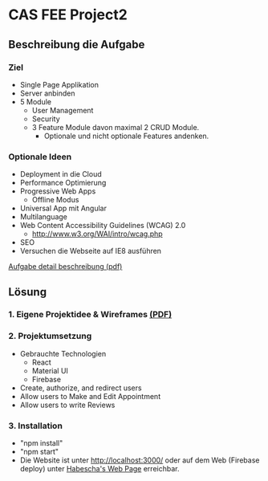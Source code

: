 # CAS FEE Project2

## Beschreibung die Aufgabe

### Ziel

-   Single Page Applikation
-   Server anbinden
-   5 Module
    -   User Management
    -   Security
    -   3 Feature Module davon maximal 2 CRUD Module.
        -   Optionale und nicht optionale Features andenken.

### Optionale Ideen

-   Deployment in die Cloud
-   Performance Optimierung
-   Progressive Web Apps
    -   Offline Modus
-   Universal App mit Angular
-   Multilanguage
-   Web Content Accessibility Guidelines (WCAG) 2.0
    -   http://www.w3.org/WAI/intro/wcag.php
-   SEO
-   Versuchen die Webseite auf IE8 ausführen

[Aufgabe detail beschreibung (pdf)](Projekt2-beschreibung.pdf)

## Lösung

### 1. Eigene Projektidee & Wireframes [(PDF)](Projekidee-und-Mockups-Dokumentation.pdf)

### 2. Projektumsetzung

-   Gebrauchte Technologien
    -   React
    -   Material UI
    -   Firebase
-   Create, authorize, and redirect users
-   Allow users to Make and Edit Appointment
-   Allow users to write Reviews

### 3. Installation

-   "npm install"
-   "npm start"
-   Die Website ist unter [http://localhost:3000/](http://localhost:3000/) oder auf dem Web (Firebase deploy) unter <a href="https://habescha-fee.web.app" target="_blank">Habescha's Web Page</a> erreichbar.
